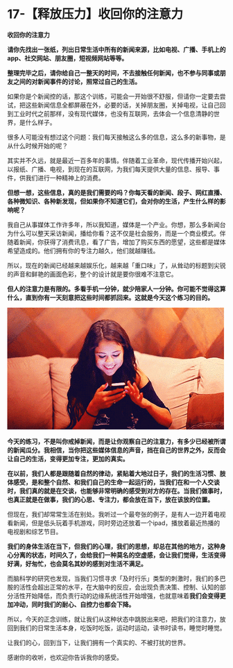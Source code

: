 # 17-【释放压力】收回你的注意力

**收回你的注意力**

**请你先找出一张纸，列出日常生活中所有的新闻来源，比如电视、广播、手机上的app、社交网站、朋友圈，短视频网站等等。**

**整理完毕之后，请你给自己一整天的时间，不去接触任何新闻，也不参与同事或朋友之间的对新闻事件的讨论，照常过自己的生活。** 

如果你是个新闻控的话，那这个训练，可能会一开始很不舒服，但请你一定要去尝试，把这些新闻信息全都屏蔽在外，必要的话，关掉朋友圈，关掉电视，让自己回到工业时代之前那样，没有现代媒体，也没有互联网，去体会一个信息清静的世界，是什么样子。

很多人可能没有想过这个问题：我们每天接触这么多的信息，这么多的新事物，是从什么时候开始的呢？

其实并不久远，就是最近一百多年的事情。伴随着工业革命，现代传播开始兴起，以报纸、广播、电视，到现在的互联网，为我们每天提供大量的信息、报导、事件，供我们进行一种精神上的消费。

**但想一想，这些信息，真的是我们需要的吗？你每天看的新闻、段子、网红直播、各种微知识、各种新发现，但如果你不知道它们，会对你的生活，产生什么样的影响呢？**

我自己从事媒体工作许多年，所以我知道，媒体是一个产业。你想，那么多新闻台为什么可以整天采访新闻，播给你看？这不仅是社会服务，而是一个商业模式。伴随着新闻，你获得了消费讯息，看了广告，增加了购买东西的愿望，这些都是媒体希望造成的。他们拥有你的专注力越久，他们就越赚钱。

所以，现在的新闻已经越来越娱乐化，越来越「重口味」了，从耸动的标题到尖锐的声音和鲜艳的画面色彩，整个的设计就是要你很难不注意它。

**但人的注意力是有限的。多看手机一分钟，就少陪家人一分钟。你可能不觉得这算什么，直到你有一天刻意把这些时间都抓回来。这就是今天这个练习的目的。**

![t010c00dbed9fad2eda.gif](16-【释放压力】收回你的注意力.assets/13360900_1537274792.gif)

 

**今天的练习，不是叫你戒掉新闻，而是让你观察自己的注意力，有多少已经被所谓的新闻瓜分。我相信，当你把这些媒体信息的声音，挡在自己的世界之外，反而会让自己的生活，变得更加专注，更加的真实。** 

**在以前，我们人都是跟随着自然的律动，紧贴着大地过日子，我们的生活习惯、肢体感受，是和整个自然、和我们自己的生命一起运行的，当我们在和一个人交谈时，我们真的就是在交谈，也能够非常明确的感受到对方的存在。当我们做事时，也真正就是在做事，我们的心思、专注力，都会放在当下，放在该放的位置。**

但现在，我们却常常生活在别处。我听过一个最夸张的例子，是有人一边开着电视看新闻，但是低头玩着手机游戏，同时旁边还放着一个ipad，播放着最近热播的电视剧和综艺节目。

**我们的身体生活在当下，但我们的心理，我们的思想，却总在其他的地方，这种身心分离的状态，时间久了，会给我们一种莫名的空虚感，会让我们觉得，生活变得好满，好匆忙，也会莫名其妙的感到对生活不满足。**

而脑科学的研究也发现，当我们习惯寻求「及时行乐」类型的刺激时，我们的多巴胺的活性会超出正常的水平，在大脑中的反应，会出现负责决策、控制、认知的部分活性开始降低，而负责行动的边缘系统活性开始增强，也就意味着**我们会变得更加冲动，同时我们的耐心、自控力也都会下降。** 

所以，今天的正念训练，就让我们从这种状态中跳脱出来吧，把我们的注意力，放回到我们的日常生活本身，吃饭时吃饭，运动时运动，读书时读书，睡觉时睡觉。 

让我们的心，回到当下，让我们拥有一个真实的、不被打扰的世界。

感谢你的收听，也欢迎你告诉我你的感受。